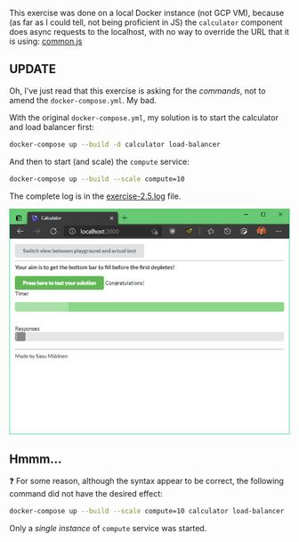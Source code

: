 This exercise was done on a local Docker instance (not GCP VM), 
because (as far as I could tell, not being proficient in JS) 
the `calculator` component does async requests to the localhost,
with no way to override the URL that it is using: [common.js](https://github.com/docker-hy/material-applications/blob/8f70d4e88d18979e86d9213b6d0b8b485471990e/scaling-exercise/calculator/src/commons.js)

## UPDATE

Oh, I've just read that this exercise is asking for the _commands_, not to amend the `docker-compose.yml`. My bad.

With the original `docker-compose.yml`, my solution is to start the calculator and load balancer first:

```bash
docker-compose up --build -d calculator load-balancer
```

And then to start (and scale) the `compute` service:

```bash
docker-compose up --build --scale compute=10
```

The complete log is in the [exercise-2.5.log](exercise-2.5.log) file.

![Screenshot of exercise 2.5 result](exercise-2.5.png)

## Hmmm...

❓ For some reason, although the syntax appear to be correct, the following command did not have the desired effect:

```bash
docker-compose up --build --scale compute=10 calculator load-balancer
```

Only a _single instance_ of `compute` service was started.
